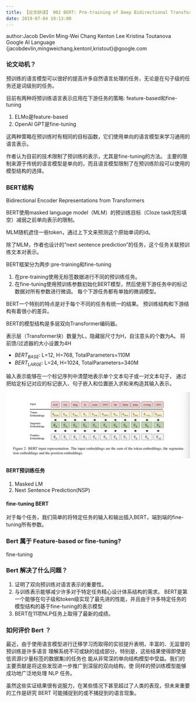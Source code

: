 ```yaml
---
title: 【论文研读】 002 BERT: Pre-training of Deep Bidirectional Transformers for Language Understanding
date: 2019-07-04 19:13:00
---
```


author:Jacob Devlin Ming-Wei Chang Kenton Lee Kristina Toutanova  
Google AI Language  
{jacobdevlin,mingweichang,kentonl,kristout}@google.com  


### 论文动机？

预训练的语言模型可以很好的提高许多自然语言处理的任务，无论是在句子级的任务还是词级别的任务。

目前有两种将预训练语言表示应用在下游任务的策略: feature-based和fine-tuning
1. ELMo是feature-based
2. OpenAI GPT是fine-tuning

这两种策略在预训练时有相同的目标函数，它们使用单向的语言模型来学习通用的语言表示。


作者认为目前的技术限制了预训练的表示，尤其是fine-tuning的方法。
主要的限制来源于传统的语言模型是单向的，而且语言模型限制了在预训练阶段可以使用的模型结构的选择。


### BERT结构
Bidirectional Encoder Representations from Transformers

BERT使用masked language model（MLM）的预训练目标（Cloze task完形填空）减弱之前单向表示的限制。

MLM随机遮住一些token，通过上下文来预测这个原始单词的id。

除了MLM，作者也设计的“next sentence prediction”的任务，这个任务关联预训练文本对表示。


BERT框架分为两步:pre-training和fine-tuning
1. 在pre-training使用无标签数据进行不同的预训练任务。
2. 在fine-tuning使用预训练参数初始化BERT模型，然后使用下游任务中的标记数据对所有参数进行微调。
每个下游任务都有单独的微调模型。


BERT一个特别的特点是对于每个不同的任务有统一的结果。
预训练结构和下游结构有着很小的差异。


BERT的模型结构是多层双向Transformer编码器。

表示层（Transformer块）数量为L，隐藏层尺寸为H，自注意头的个数为A。
将前馈/过滤器的大小设置为4H

* $BERT_{BASE}$: L=12, H=768, TotalParameters=110M
* $BERT_{LARGE}$: L=24, H=1024, TotalParameters=340M


输入表示能够在一个标记序列中清楚地表示单个文本句子或一对文本句子，
通过把给定标记对应的标记嵌入、句子嵌入和位置嵌入求和来构造其输入表示。

![ml-02-3](/images/DL-images/bert-input.jpg)


#### BERT预训练任务

1. Masked LM
2. Next Sentence Prediction(NSP)


#### fine-tuning BERT

对于每个任务，我们简单的将特定任务的输入和输出插入BERT，端到端的fine-tuning所有参数。


### Bert 属于  Feature-based or fine-tuning?

fine-tuning


### Bert 解决了什么问题？

1. 证明了双向预训练对语言表示的重要性。
2. 与训练表示能够减少许多对于特定任务精心设计体系结构的需求。
BERT是第一个能够在句子级和token级实现了最先进的性能，并且由于许多特定任务的模型结构的基于fine-tuning的表示模型
3. BERT在11项NLP任务上取得了最新的成绩。


### 如何评价 Bert ？

最近，由于使用语言模型进行迁移学习而取得的实验提升表明，丰富的、无监督的预训练是许多语言 理解系统不可或缺的组成部分。特别是，这些结果使得即使是低资源(少量标签的数据集)的任务也 能从非常深的单向结构模型中受益。我们的主要贡献是将这些发现进一步推广到深层的双向结构，使 同样的预训练模型能够成功地广泛地处理 NLP 任务。

虽然这些实证结果很有说服力，在某些情况下甚至超过了人类的表现，但未来重要的工作是研究 BERT 可能捕捉到的或不捕捉到的语言现象。
